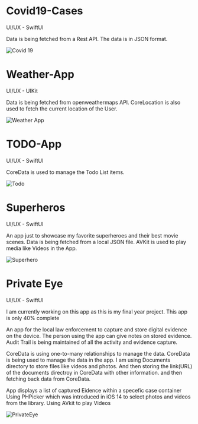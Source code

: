 # Covid19-Cases

UI/UX - SwiftUI

Data is being fetched from a Rest API. 
The data is in JSON format.

![Covid 19](https://user-images.githubusercontent.com/50924430/118238152-c3ae6a80-b4b5-11eb-96ac-338b06a48ff8.png)

# Weather-App

UI/UX - UIKit

Data is being fetched from openweathermaps API. 
CoreLocation is also used to fetch the current location of the User.

![Weather App](https://user-images.githubusercontent.com/50924430/118238764-9b733b80-b4b6-11eb-9cb0-b2839aee6ffc.png)

# TODO-App

UI/UX - SwiftUI

CoreData is used to manage the Todo List items. 

![Todo](https://user-images.githubusercontent.com/50924430/118241910-53561800-b4ba-11eb-81d8-28336e0bf7a7.png)

# Superheros

UI/UX - SwiftUI

An app just to showcase my favorite superheroes and their best movie scenes. 
Data is being fetched from a local JSON file.
AVKit is used to play media like Videos in the App.

![Superhero](https://user-images.githubusercontent.com/50924430/118241726-1b4ed500-b4ba-11eb-8dcc-63e4d622e328.png)

# Private Eye

UI/UX - SwiftUI

I am currently working on this app as this is my final year project.
This app is only 40% complete

An app for the local law enforcement to capture and store digital evidence on the device. 
The person using the app can give notes on stored evidence.
Audit Trail is being maintained of all the activity and evidence capture.

CoreData is using one-to-many relationships to manage the data. 
CoreData is being used to manage the data in the app. I am using Documents directory to store files like videos and photos. And then storing the link(URL) of the documents directroy in CoreData with other information. and then fetching back data from CoreData.

App displays a list of captured Eidence within a specefic case container
Using PHPicker which was introduced in iOS 14 to select photos and videos from the library. 
Using AVkit to play Videos

![PrivateEye](https://user-images.githubusercontent.com/50924430/118245260-36234880-b4be-11eb-938b-af780217683a.png)





